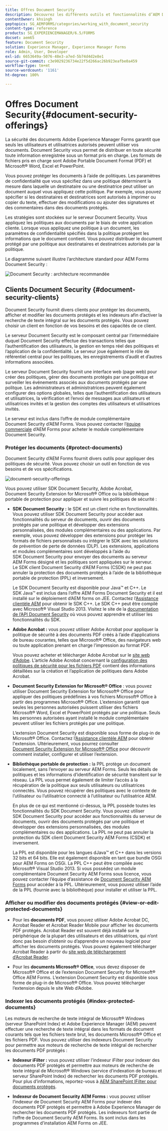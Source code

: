 ```yaml
---
title: Offres Document Security
description: Découvrez les différents outils et fonctionnalités d’AEM Document Security.
contentOwner: khsingh
geptopics: SG_AEMFORMS/categories/working_with_document_security
content-type: reference
products: SG_EXPERIENCEMANAGER/6.5/FORMS
docset: aem65
feature: Document Security
solution: Experience Manager, Experience Manager Forms
role: Admin, User, Developer
exl-id: 6653649a-5076-48e3-a7ed-5b74d4d2e8e1
source-git-commit: c3e9029236734e22f5d266ac26b923eafbe0a459
workflow-type: tm+mt
source-wordcount: '1161'
ht-degree: 100%

---
```


# Offres Document Security{#document-security-offerings}

La sécurité des documents Adobe Experience Manager Forms garantit que seuls les utilisateurs et utilisatrices autorisés peuvent utiliser vos documents. Document Security vous permet de distribuer en toute sécurité toute information enregistrée sous un format pris en charge. Les formats de fichiers pris en charge sont Adobe Portable Document Format (PDF) et Microsoft® Word, Excel et PowerPoint.

Vous pouvez protéger les documents à l’aide de politiques. Les paramètres de confidentialité que vous spécifiez dans une politique déterminent la mesure dans laquelle un destinataire ou une destinatrice peut utiliser un document auquel vous appliquez cette politique. Par exemple, vous pouvez spécifier si les destinataires et destinatrices sont autorisés à imprimer ou copier du texte, effectuer des modifications ou ajouter des signatures et des commentaires dans des documents protégés.

Les stratégies sont stockées sur le serveur Document Security. Vous appliquez les politiques aux documents par le biais de votre application cliente. Lorsque vous appliquez une politique à un document, les paramètres de confidentialité spécifiés dans la politique protègent les informations que le document contient. Vous pouvez distribuer le document protégé par une politique aux destinataires et destinatrices autorisés par la politique.

Le diagramme suivant illustre l’architecture standard pour AEM Forms Document Security :

![Document Security : architecture recommandée](do-not-localize/document_security_architecture.png)

## Clients Document Security {#document-security-clients}

Document Security fournit divers clients pour protéger les documents, afficher et modifier les documents protégés et les indexeurs afin d’activer la recherche de texte intégral sur les documents protégés. Vous pouvez choisir un client en fonction de vos besoins et des capacités de ce client.

Le serveur Document Security est le composant central par l’intermédiaire duquel Document Security effectue des transactions telles que l’authentification des utilisateurs, la gestion en temps réel des politiques et l’application de la confidentialité. Le serveur joue également le rôle de référentiel central pour les politiques, les enregistrements d’audit et d’autres informations associées.

Le serveur Document Security fournit une interface web (page web) pour créer des politiques, gérer des documents protégés par une politique et surveiller les événements associés aux documents protégés par une politque. Les administrateurs et administratrices peuvent également configurer des options globales, telles que l’authentification des utilisateurs et utilisatrices, la vérification et l’envoi de messages aux utilisateurs et utilisatrices invités et la gestion des comptes des utilisateurs et utilisatrices invités.

Le serveur est inclus dans l’offre de module complémentaire Document Security d’AEM Forms. Vous pouvez contacter l’[équipe commerciale](https://business.adobe.com/request-consultation/experience-cloud.html?s_osc=70114000002JNwKAAW&s_iid=70114000002JHs3AAG?lang=fr) d’AEM Forms pour acheter le module complémentaire Document Security.

### Protéger les documents {#protect-documents}

Document Security d’AEM Forms fournit divers outils pour appliquer des politiques de sécurité. Vous pouvez choisir un outil en fonction de vos besoins et de vos spécifications.

![document-security-offerings](assets/document-security-offerings.png)

Vous pouvez utiliser SDK Document Security, Adobe Acrobat, Document Security Extension for Microsoft® Office ou la bibliothèque portable de protection pour appliquer et suivre les politiques de sécurité :

* **SDK Document Security :** le SDK est un client riche en fonctionnalités. Vous pouvez utiliser SDK Document Security pour accéder aux fonctionnalités du serveur de documents, ouvrir des documents protégés par une politique et développer des extensions personnalisées, des modules complémentaires ou des applications. Par exemple, vous pouvez développer des extensions pour protéger les formats de fichiers personnalisés ou intégrer le SDK avec les solutions de prévention de perte de données (DLP). Les extensions, applications et modules complémentaires sont développés à l’aide du SDK Document Security pour envoyer des documents au serveur AEM Forms désigné et les politiques sont appliquées sur le serveur. Le SDK client Document Security d’AEM Forms (CSDK) ne peut pas annuler la protection des documents protégés à l’aide de la bibliothèque portable de protection (PPL) et inversement.

  Le SDK Document Security est disponible pour Java™ et C++. Le SDK Java™ est inclus dans l’offre AEM Forms Document Security et il est installé sur le déploiement d’AEM forms on JEE. Contactez l’[Assistance clientèle AEM](https://experienceleague.adobe.com/?support-solution=General&lang=fr&support-tab=home#support) pour obtenir le SDK C++. Le SDK C++ peut être compilé avec Microsoft® Visual Studio 2013. Visitez le site de la [documentation de l’API Document Security](https://help.adobe.com/fr_FR/livecycle/11.0/Services/WS92d06802c76abadb76c48dfe12dbeb3e281-7ff0.2.html) où vous pouvez apprendre et utiliser les fonctionnalités du SDK.

* **Adobe Acrobat :** vous pouvez utiliser Adobe Acrobat pour appliquer la politique de sécurité à des documents PDF créés à l’aide d’applications de bureau courantes, telles que Microsoft® Office, des navigateurs web ou toute application prenant en charge l’impression au format PDF.

  Vous pouvez acheter et télécharger Adobe Acrobat sur le [site web d’Adobe](https://www.adobe.com/fr/acrobat/free-trial-download.html). L’article Adobe Acrobat concernant la [configuration des politiques de sécurité pour les fichiers PDF](https://helpx.adobe.com/fr/acrobat/using/setting-security-policies-pdfs.html) contient des informations détaillées sur la création et l’application de politiques dans Adobe Acrobat.

* **Document Security Extension for Microsoft® Office** : vous pouvez utiliser Document Security Extension for Microsoft® Office pour appliquer des politiques prédéfinies à vos fichiers Microsoft® Office à partir des programmes Microsoft® Office. L’extension garantit que seules les personnes autorisées puissent utiliser des fichiers Microsoft® Word, Excel et PowerPoint protégés par une politique. Seuls les personnes autorisées ayant installé le module complémentaire peuvent utiliser les fichiers protégés par une politique.

  L’extension Document Security est disponible sous forme de plug-in de Microsoft® Office. Contactez l’[Assistance clientèle AEM](https://helpx.adobe.com/fr/marketing-cloud/contact-support.html) pour obtenir l&#39;extension. Ultérieurement, vous pourrez consulter [Document Security Extension for Microsoft® Office](https://experienceleague.adobe.com/docs/experience-manager-document-security/using/download-installer.html?lang=fr) pour découvrir comment installer, configurer et utiliser l’extension.

* **Bibliothèque portable de protection :** la PPL protège un document localement, sans l’envoyer au serveur AEM Forms. Seuls les détails de politiques et les informations d’identification de sécurité transitent sur le réseau. La PPL vous permet également de limiter l’accès à la récupération de la politique aux seuls utilisateurs ou utilisatrices connectés. Vous pouvez récupérer des politiques avec le contexte de l’utilisateur ou l’utilisatrice connecté à l’utilisateur ou l’utilisatrice AEM.

  En plus de ce qui est mentionné ci-dessus, la PPL possède toutes les fonctionnalités du SDK Document Security. Vous pouvez utiliser SDK Document Security pour accéder aux fonctionnalités du serveur de documents, ouvrir des documents protégés par une politique et développer des extensions personnalisées, des modules complémentaires ou des applications. La PPL ne peut pas annuler la protection du SDK client Document Security AEM Forms (CSDK) et inversement.

  La PPL est disponible pour les langues dJava™ et C++ dans les versions 32 bits et 64 bits. Elle est également disponible en tant que bundle OSGi pour AEM Forms on OSGi. La PPL C++ peut être compilée avec Microsoft® Visual Studio 2013. Si vous possédez un module complémentaire Document Security AEM Forms sous licence, vous pouvez contacter l’équipe d’assistance de [Document Security AEM Forms](https://experienceleague.adobe.com/?support-solution=General&lang=fr&support-tab=home#support) pour accéder à la PPL. Ultérieurement, vous pouvez utiliser l’aide de la PPL (fournie avec la bibliothèque) pour installer et utiliser la PPL.

### Afficher ou modifier des documents protégés {#view-or-edit-protected-documents}

* Pour les **documents PDF**, vous pouvez utiliser Adobe Acrobat DC, Acrobat Reader et Acrobat Reader Mobile pour afficher les documents PDF protégés. Acrobat Reader est souvent déjà installé sur le périphérique de la plupart des utilisateurs et des utilisatrices, qui n’ont donc pas besoin d’obtenir ou d’apprendre un nouveau logiciel pour afficher les documents protégés. Vous pouvez également télécharger Acrobat Reader à partir du [site web de téléchargement d’Acrobat Reader](https://get.adobe.com/fr/reader/).

* Pour les **documents Microsoft® Office**, vous devez disposer de Microsoft® Office et de l’extension Document Security for Microsoft® Office AEM Forms. L’extension Document Security est disponible sous forme de plug-in de Microsoft® Office. Vous pouvez télécharger l’extension depuis le site Web d’Adobe.

### Indexer les documents protégés {#index-protected-documents}

Les moteurs de recherche de texte intégral de Microsoft® Windows (serveur SharePoint Index) et Adobe Experience Manager (AEM) peuvent effectuer une recherche de texte intégral dans les formats de document courants tels que les fichiers texte brut, les documents Microsoft® Office et les fichiers PDF. Vous pouvez utiliser des indexeurs Document Security pour permettre aux moteurs de recherche de texte intégral de rechercher les documents PDF protégés :

* **Indexeur iFilter :** vous pouvez utiliser l’indexeur iFilter pour indexer des documents PDF protégés et permettre aux moteurs de recherche de texte intégral de Microsoft® Windows (service d’indexation de bureau et serveur SharePoint Index) de rechercher les documents PDF protégés. Pour plus d’informations, reportez-vous à [AEM SharePoint IFilter pour documents protégés](assets/sharepoint-ifilter-doc-security.pdf).

* **Indexeur de Document Security AEM Forms :** vous pouvez utiliser l’indexeur de Document Security AEM Forms pour indexer des documents PDF protégés et permettre à Adobe Experience Manager de rechercher les documents PDF protégés. Les indexeurs font partie de l’offre de Document Security AEM Forms. Ils sont inclus dans les programmes d’installation AEM Forms on JEE.
